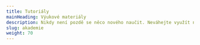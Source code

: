 ```yaml
---
title: Tutoriály
mainHeading: Výukové materiály
description: Nikdy není pozdě se něco nového naučit. Neváhejte využít naše výukové materiály pro rychlejší pochopení světa IoT a naší stavebnice.
slug: akademie
weight: 70
---
```

